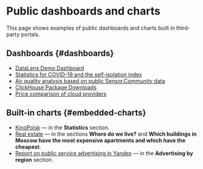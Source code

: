 # Public dashboards and charts

This page shows examples of public dashboards and charts built in third-party portals.

## Dashboards {#dashboards}

- [DataLens Demo Dashboard](https://datalens.yandex/9fms9uae7ip02)
- [Statistics for COVID-19 and the self-isolation index](https://datalens.yandex/covid19)
- [Air quality analysis based on public Sensor.Community data](https://datalens.yandex/60g9rtvykwps2)
- [ClickHouse Package Downloads](https://datalens.yandex/pjzq4rot3t2ql)
- [Price comparison of cloud providers](https://datalens.yandex/b3ptndvhcukq7)

## Built-in charts {#embedded-charts}

- [KinoPoisk](https://www.kinopoisk.ru/votes/) — in the **Statistics** section.
- [Real estate](https://realty.yandex.ru/journal/post/novostroyki-i-stalinki-protiv-brezhnevok-i-khruschevok-kak-dorozhayut-moskovskie-kvartiry/) — in the sections **Where do we live?** and **Which buildings in Moscow have the most expensive apartments and which have the cheapest**.
- [Report on public service advertising in Yandex](https://yandex.ru/socialads-transparency-report) — in the **Advertising by region** section.

